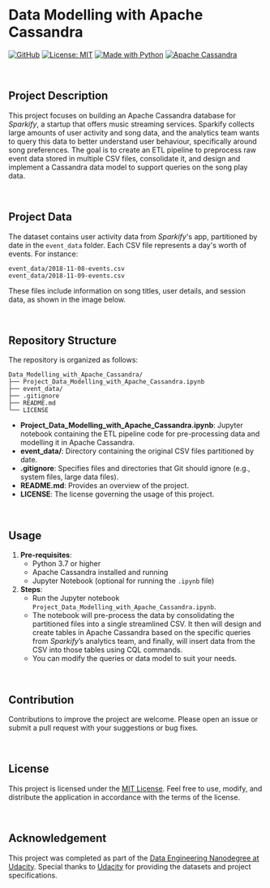 # Data Modelling with Apache Cassandra
[![GitHub](https://badgen.net/badge/icon/GitHub?icon=github&color=black&label)](https://github.com/MaxineXiong)
[![License: MIT](https://img.shields.io/badge/License-MIT-yellow.svg)](https://opensource.org/licenses/MIT)
[![Made with Python](https://img.shields.io/badge/Python->=3.6-blue?logo=python&logoColor=white)](https://www.python.org)
[![Apache Cassandra](https://img.shields.io/badge/Apache_Cassandra-1287B1?logo=Apache+Cassandra&logoColor=white)](https://cassandra.apache.org/)

<br>

## Project Description

This project focuses on building an Apache Cassandra database for *Sparkify*, a startup that offers music streaming services. Sparkify collects large amounts of user activity and song data, and the analytics team wants to query this data to better understand user behaviour, specifically around song preferences. The goal is to create an ETL pipeline to preprocess raw event data stored in multiple CSV files, consolidate it, and design and implement a Cassandra data model to support queries on the song play data.

<br>

## Project Data

The dataset contains user activity data from *Sparkify*'s app, partitioned by date in the `event_data` folder. Each CSV file represents a day's worth of events. For instance:

```
event_data/2018-11-08-events.csv
event_data/2018-11-09-events.csv
```

These files include information on song titles, user details, and session data, as shown in the image below.


<br>

## Repository Structure

The repository is organized as follows:

```
Data_Modelling_with_Apache_Cassandra/
├── Project_Data_Modelling_with_Apache_Cassandra.ipynb
├── event_data/
├── .gitignore
├── README.md
└── LICENSE
```

- **Project_Data_Modelling_with_Apache_Cassandra.ipynb**: Jupyter notebook containing the ETL pipeline code for pre-processing data and modelling it in Apache Cassandra.
- **event_data/**: Directory containing the original CSV files partitioned by date.
- **.gitignore**: Specifies files and directories that Git should ignore (e.g., system files, large data files).
- **README.md**: Provides an overview of the project.
- **LICENSE**: The license governing the usage of this project.

<br>

## Usage

1. **Pre-requisites**:
    - Python 3.7 or higher
    - Apache Cassandra installed and running
    - Jupyter Notebook (optional for running the `.ipynb` file)
2. **Steps**:
    - Run the Jupyter notebook `Project_Data_Modelling_with_Apache_Cassandra.ipynb`.
    - The notebook will pre-process the data by consolidating the partitioned files into a single streamlined CSV. It then will design and create tables in Apache Cassandra based on the specific queries from *Sparkify*’s analytics team, and finally, will insert data from the CSV into those tables using CQL commands.
    - You can modify the queries or data model to suit your needs.

<br>

## Contribution

Contributions to improve the project are welcome. Please open an issue or submit a pull request with your suggestions or bug fixes.

<br>

## **License**

This project is licensed under the [MIT License](https://choosealicense.com/licenses/mit/). Feel free to use, modify, and distribute the application in accordance with the terms of the license.

<br>

## Acknowledgement

This project was completed as part of the [Data Engineering Nanodegree at Udacity](https://www.udacity.com/course/data-engineer-nanodegree--nd027?promo=labor&coupon=LABOR40&utm_source=gsem_brand&utm_medium=ads_r&utm_campaign=19692269004_c_individuals&utm_term=151372113572&utm_keyword=udacity%20data%20engineering_e&utm_source=gsem_brand&utm_medium=ads_r&utm_campaign=19692269004_c_individuals&utm_term=151372113572&utm_keyword=udacity%20data%20engineering_e&gad_source=1&gclid=CjwKCAjwufq2BhAmEiwAnZqw8q11WJ-KNhO-d1bBQodev0p2b9gtBIIlBp0_jZotggKBM-bj36SE3hoC968QAvD_BwE). Special thanks to [Udacity](https://www.udacity.com/) for providing the datasets and project specifications.
